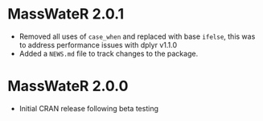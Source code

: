 # MassWateR 2.0.1

* Removed all uses of `case_when` and replaced with base `ifelse`, this was to address performance issues with dplyr v1.1.0
* Added a `NEWS.md` file to track changes to the package.

# MassWateR 2.0.0

* Initial CRAN release following beta testing
